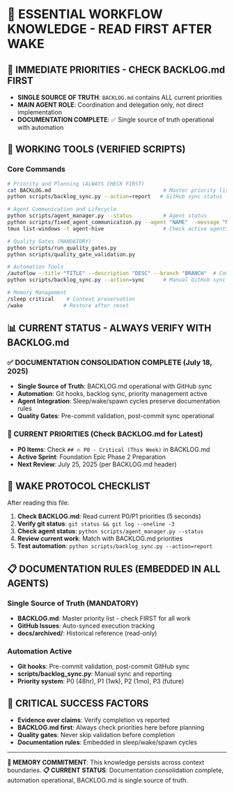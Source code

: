 # 🧠 ESSENTIAL WORKFLOW KNOWLEDGE - READ FIRST AFTER WAKE

## 🎯 IMMEDIATE PRIORITIES - CHECK BACKLOG.md FIRST
- **SINGLE SOURCE OF TRUTH**: `BACKLOG.md` contains ALL current priorities
- **MAIN AGENT ROLE**: Coordination and delegation only, not direct implementation  
- **DOCUMENTATION COMPLETE**: ✅ Single source of truth operational with automation

## 🔧 WORKING TOOLS (VERIFIED SCRIPTS)

### Core Commands
```bash
# Priority and Planning (ALWAYS CHECK FIRST)
cat BACKLOG.md                                    # Master priority list
python scripts/backlog_sync.py --action=report   # GitHub sync status

# Agent Communication and Lifecycle  
python scripts/agent_manager.py --status          # Agent status
python scripts/fixed_agent_communication.py --agent "NAME" --message "MSG"
tmux list-windows -t agent-hive                   # Check active agents

# Quality Gates (MANDATORY)
python scripts/run_quality_gates.py
python scripts/quality_gate_validation.py

# Automation Tools
/autoflow --title "TITLE" --description "DESC" --branch "BRANCH"  # Complete workflow
python scripts/backlog_sync.py --action=sync      # Manual GitHub sync

# Memory Management
/sleep critical    # Context preservation  
/wake             # Restore after reset
```

## 📊 CURRENT STATUS - ALWAYS VERIFY WITH BACKLOG.md

### ✅ DOCUMENTATION CONSOLIDATION COMPLETE (July 18, 2025)
- **Single Source of Truth**: BACKLOG.md operational with GitHub sync
- **Automation**: Git hooks, backlog sync, priority management active
- **Agent Integration**: Sleep/wake/spawn cycles preserve documentation rules
- **Quality Gates**: Pre-commit validation, post-commit sync operational

### 🎯 CURRENT PRIORITIES (Check BACKLOG.md for Latest)
- **P0 Items**: Check `## 🔥 P0 - Critical (This Week)` in BACKLOG.md
- **Active Sprint**: Foundation Epic Phase 2 Preparation
- **Next Review**: July 25, 2025 (per BACKLOG.md header)

## 🔄 WAKE PROTOCOL CHECKLIST

After reading this file:
1. **Check BACKLOG.md**: Read current P0/P1 priorities (5 seconds)
2. **Verify git status**: `git status && git log --oneline -3`
3. **Check agent status**: `python scripts/agent_manager.py --status`
4. **Review current work**: Match with BACKLOG.md priorities
5. **Test automation**: `python scripts/backlog_sync.py --action=report`

## 📋 DOCUMENTATION RULES (EMBEDDED IN ALL AGENTS)

### Single Source of Truth (MANDATORY)
- **BACKLOG.md**: Master priority list - check FIRST for all work
- **GitHub Issues**: Auto-synced execution tracking  
- **docs/archived/**: Historical reference (read-only)

### Automation Active
- **Git hooks**: Pre-commit validation, post-commit GitHub sync
- **scripts/backlog_sync.py**: Manual sync and reporting
- **Priority system**: P0 (48hr), P1 (1wk), P2 (1mo), P3 (future)

## 🚨 CRITICAL SUCCESS FACTORS
- **Evidence over claims**: Verify completion vs reported
- **BACKLOG.md first**: Always check priorities here before planning
- **Quality gates**: Never skip validation before completion
- **Documentation rules**: Embedded in sleep/wake/spawn cycles

---
**🎯 MEMORY COMMITMENT**: This knowledge persists across context boundaries. 
**📋 CURRENT STATUS**: Documentation consolidation complete, automation operational, BACKLOG.md is single source of truth.